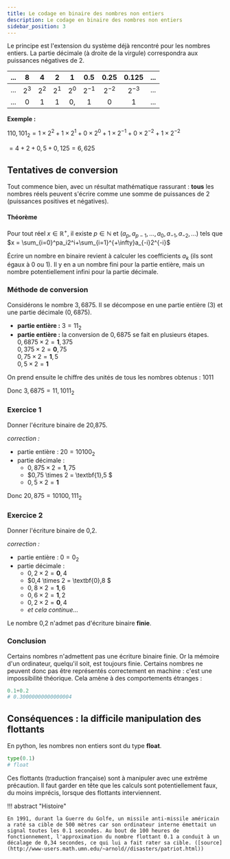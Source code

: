 ```yaml
---
title: Le codage en binaire des nombres non entiers
description: Le codage en binaire des nombres non entiers
sidebar_position: 3
---
```


Le principe est l'extension du système déjà rencontré pour les nombres entiers. La partie décimale (à droite de la virgule) correspondra aux puissances négatives de 2.

| ... |   8   |   4   |   2   |   1   |   0.5    |   0.25   |  0.125   | ... |
| :-: | :---: | :---: | :---: | :---: | :------: | :------: | :------: | :-: |
| ... | $2^3$ | $2^2$ | $2^1$ | $2^0$ | $2^{-1}$ | $2^{-2}$ | $2^{-3}$ | ... |
| ... |   0   |   1   |   1   |  0,   |    1     |    0     |    1     | ... |

**Exemple :**

$110,101_2=1 \times 2^2 + 1 \times2^1 +0 \times 2^0 + 1 \times 2^{-1} +0 \times 2^{-2}+1 \times 2^{-2}$

$=4+2+0,5+0,125=6,625$

## Tentatives de conversion

Tout commence bien, avec un résultat mathématique rassurant : **tous** les nombres réels peuvent s'écrire comme une somme de puissances de 2 (puissances positives et négatives).

#### Théorème

Pour tout réel $x \in \mathbb{R}^+$, il existe $p \in \mathbb{N}$ et $(a_p,a_{p-1},...,a_0,a_{-1},a_{-2},...)$ tels que $x = \sum_{i=0}^pa_i2^i+\sum_{i=1}^{+\infty}a_{-i}2^{-i}$

Écrire un nombre en binaire revient à calculer les coefficients $a_k$ (ils sont égaux à 0 ou 1). Il y en a un nombre fini pour la partie entière, mais un nombre potentiellement infini pour la partie décimale.

### Méthode de conversion

Considérons le nombre $3,6875$. Il se décompose en une partie entière (3) et une partie décimale ($0,6875$).

- **partie entière :** $3=11_2$
- **partie entière :** la conversion de $0,6875$ se fait en plusieurs étapes.  
  $0,6875 \times 2 = \textbf{1},375$  
  $0,375 \times 2   = \textbf{0},75$  
  $0,75 \times 2 = \textbf{1},5$  
  $0,5 \times 2 = \textbf{1}$

On prend ensuite le chiffre des unités de tous les nombres obtenus : 1011

Donc $3,6875=11,1011_2$

### Exercice 1

Donner l'écriture binaire de 20,875.

_correction :_

- partie entière : $20 = 10100_2$
- partie décimale :
  - $0,875 \times 2 = \textbf{1},75$
  - $0,75 \times 2 = \textbf{1},5 $
  - $0,5 \times 2  = \textbf{1}$

Donc $20,875=10100,111_2$

### Exercice 2

Donner l'écriture binaire de 0,2.

_correction :_

- partie entière : $0 = 0_2$
- partie décimale :
  - $0,2 \times 2 = \textbf{0},4$
  - $0,4 \times 2 = \textbf{0},8 $
  - $0,8 \times 2  = \textbf{1},6$
  - $0,6 \times 2  = \textbf{1},2$
  - $0,2 \times 2 = \textbf{0},4$
  - _et cela continue..._

Le nombre 0,2 n'admet pas d'écriture binaire **finie**.

### Conclusion

Certains nombres n'admettent pas une écriture binaire finie. Or la mémoire d'un ordinateur, quelqu'il soit, est toujours finie. Certains nombres ne peuvent donc pas être représentés correctement en machine : c'est une impossibilité théorique. Cela amène à des comportements étranges :

```python
0.1+0.2
# 0.30000000000000004
```

## Conséquences : la difficile manipulation des flottants

En python, les nombres non entiers sont du type **float**.

```python
type(0.1)
# float
```

Ces flottants (traduction française) sont à manipuler avec une extrême précaution. Il faut garder en tête que les calculs sont potentiellement faux, du moins imprécis, lorsque des flottants interviennent.

!!! abstract "Histoire"

    En 1991, durant la Guerre du Golfe, un missile anti-missile américain a raté sa cible de 500 mètres car son ordinateur interne émettait un signal toutes les 0.1 secondes. Au bout de 100 heures de fonctionnement, l'approximation du nombre flottant 0.1 a conduit à un décalage de 0,34 secondes, ce qui lui a fait rater sa cible. ([source](http://www-users.math.umn.edu/~arnold//disasters/patriot.html))

